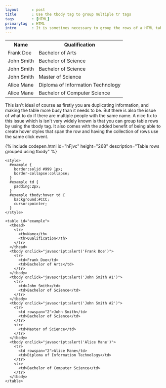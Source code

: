 ```yaml
---
layout      : post
title       : Use the tbody tag to group multiple tr tags
tags        : [HTML]
primarytag  : HTML
intro       : It is sometimes necessary to group the rows of a HTML table. Say you want to display tabular data of a person and their qualifications, you could achieve this by having the name of the person and qualification on separate rows.
---
```


<table>
<tbody>
<tr>
<th>Name</th>
<th>Qualification</th>
</tr>
<tr>
<td>Frank Doe</td>
<td>Bachelor of Arts</td>
</tr>
<tr>
<td>John Smith</td>
<td>Bachelor of Science</td>
</tr>
<tr>
<td>John Smith</td>
<td>Bachelor of Science</td>
</tr>
<tr>
<td>John Smith</td>
<td>Master of Science</td>
</tr>
<tr>
<td>Alice Mane</td>
<td>Diploma of Information Technology</td>
</tr>
<tr>
<td>Alice Mane</td>
<td>Bachelor of Computer Science</td>
</tr>
</tbody></table>

This isn't ideal of course as firstly you are duplicating information, and making the table more busy than it needs to be. But there is also the issue of what to do if there are multiple people with the same name. A nice fix to this issue which is isn't very widely known is that you can group table rows by using the tbody tag. It also comes with the added benefit of being able to create hover styles that span the row and having the collection of rows use the same click event.

{% include codepen.html id="hFjvc" height="268" description="Table rows grouped using tbody" %}

<!--prettify lang=html-->
    <style>
      #example {
        border:solid #999 1px;
        border-collapse:collapse;
      }
      #example td {
        padding:2px;
      }
      #example tbody:hover td {
        background:#CCC;
        cursor:pointer;
      }
    </style>

    <table id="example">
      <thead>
        <tr>
          <th>Name</th>
          <th>Qualification</th>
        </tr>
      </thead>
      <tbody onclick="javascript:alert('Frank Doe')">
        <tr>
          <td>Frank Doe</td>
          <td>Bachelor of Arts</td>
        </tr>
      </tbody>
      <tbody onclick="javascript:alert('John Smith #1')">
        <tr>
          <td>John Smith</td>
          <td>Bachelor of Science</td>
        </tr>
      </tbody>
      <tbody onclick="javascript:alert('John Smith #2')">
        <tr>
          <td rowspan="2">John Smith</td>
          <td>Bachelor of Science</td>
        </tr>
        <tr>
          <td>Master of Science</td>
        </tr>
      </tbody>
      <tbody onclick="javascript:alert('Alice Mane')">
        <tr>
          <td rowspan="2">Alice Mane</td>
          <td>Diploma of Information Technology</td>
        </tr>
        <tr>
          <td>Bachelor of Computer Science</td>
        </tr>
      </tbody>
    </table>